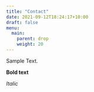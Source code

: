 ```yaml
---
title: "Contact"
date: 2021-09-12T18:24:17+10:00
draft: false
menu: 
  main:
    parent: drop
    weight: 20
---
```


Sample Text.

**Bold text**

*Italic*
